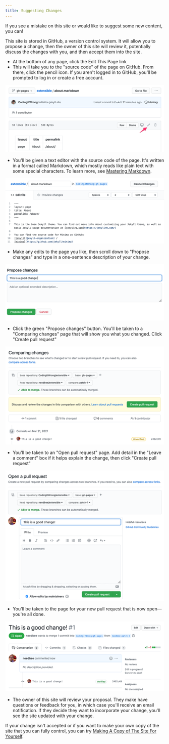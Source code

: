 ```yaml
---
title: Suggesting Changes
---
```


If you see a mistake on this site or would like to suggest some new content, you can!

This site is stored in GitHub, a version control system. It will allow you to propose a change, then the owner of this site will review it, potentially discuss the changes with you, and then accept them into the site.

* At the bottom of any page, click the Edit This Page link
* This will take you to the "source code" of the page on GitHub. From there, click the pencil icon. If you aren't logged in to GitHub, you'll be prompted to log in or create a free account.

![Markdown page in GitHub with edit icon highlighted](./images/02-edit-icon.png)

* You'll be given a text editor with the source code of the page. It's written in a format called Markdown, which mostly reads like plain text with some special characters. To learn more, see [Mastering Markdown](https://guides.github.com/features/mastering-markdown/).

![Text editor on GitHub showing markdown](./images/03-editor.png)

* Make any edits to the page you like, then scroll down to "Propose changes" and type in a one-sentence description of your change.

![GitHub "Propose changes" box showing a commit message](./images/04-propose-changes.png)

* Click the green "Propose changes" button. You'll be taken to a "Comparing changes" page that will show you what you changed. Click "Create pull request"

![GitHub "Comparing changes" page before creating a pull request](./images/05-comparing-changes.png)

* You'll be taken to an "Open pull request" page. Add detail in the "Leave a comment" box if it helps explain the change, then click "Create pull request"

![GitHub "Open a pull request" page](./images/06-opening-a-pull-request.png)

* You'll be taken to the page for your new pull request that is now open—you're all done.

![GitHub pull request page](./images/07-pull-request.png)

* The owner of this site will review your proposal. They make have questions or feedback for you, in which case you'll receive an email notification. If they decide they want to incorporate your change, you'll see the site updated with your change.

If your change isn't accepted or if you want to make your own copy of the site that you can fully control, you can try [Making A Copy of The Site For Yourself](../making-a-copy).
